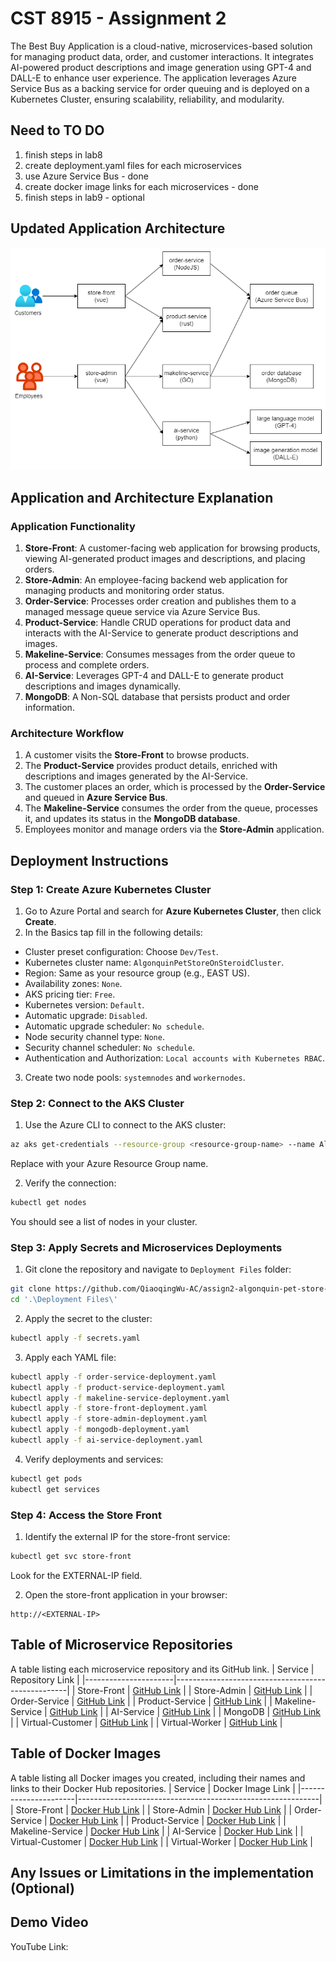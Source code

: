 # CST 8915 - Assignment 2
The Best Buy Application is a cloud-native, microservices-based solution for managing product data, order, and customer interactions. It integrates AI-powered product descriptions and image generation using GPT-4 and DALL-E to enhance user experience. The application leverages Azure Service Bus as a backing service for order queuing and is deployed on a Kubernetes Cluster, ensuring scalability, reliability, and modularity.

## Need to TO DO
1. finish steps in lab8
2. create deployment.yaml files for each microservices
3. use Azure Service Bus - done
4. create docker image links for each microservices - done
5. finish steps in lab9 - optional

## Updated Application Architecture
![updated-architecture](./assets/updated-architecture.png)

## Application and Architecture Explanation
### Application Functionality
1. **Store-Front**: A customer-facing web application for browsing products, viewing AI-generated product images and descriptions, and placing orders.
2. **Store-Admin**: An employee-facing backend web application for managing products and monitoring order status.
3. **Order-Service**: Processes order creation and publishes them to a managed message queue service via Azure Service Bus.
4. **Product-Service**: Handle CRUD operations for product data and interacts with the AI-Service to generate product descriptions and images.
5. **Makeline-Service**: Consumes messages from the order queue to process and complete orders.
6. **AI-Service**: Leverages GPT-4 and DALL-E to generate product descriptions and images dynamically.
7. **MongoDB**: A Non-SQL database that persists product and order information.

### Architecture Workflow
1. A customer visits the **Store-Front** to browse products.
2. The **Product-Service** provides product details, enriched with descriptions and images generated by the AI-Service.
3. The customer places an order, which is processed by the **Order-Service** and queued in **Azure Service Bus**.
4. The **Makeline-Service** consumes the order from the queue, processes it, and updates its status in the **MongoDB database**.
5. Employees monitor and manage orders via the **Store-Admin** application.

## Deployment Instructions
### Step 1: Create Azure Kubernetes Cluster
1. Go to Azure Portal and search for **Azure Kubernetes Cluster**, then click **Create**.
2. In the Basics tap fill in the following details:
  - Cluster preset configuration: Choose `Dev/Test`.
  - Kubernetes cluster name: `AlgonquinPetStoreOnSteroidCluster`.
  - Region: Same as your resource group (e.g., EAST US).
  - Availability zones: `None`.
  - AKS pricing tier: `Free`.
  - Kubernetes version: `Default`.
  - Automatic upgrade: `Disabled`.
  - Automatic upgrade scheduler: `No schedule`.
  - Node security channel type: `None`.
  - Security channel scheduler: `No schedule`.
  - Authentication and Authorization: `Local accounts with Kubernetes RBAC`.
3. Create two node pools: `systemnodes` and `workernodes`.

### Step 2: Connect to the AKS Cluster
1. Use the Azure CLI to connect to the AKS cluster:
```bash
az aks get-credentials --resource-group <resource-group-name> --name AlgonquinPetStoreOnSteroidCluster
```
Replace <resource-group-name> with your Azure Resource Group name.

2. Verify the connection:
```bash
kubectl get nodes
```
You should see a list of nodes in your cluster.

### Step 3: Apply Secrets and Microservices Deployments
1. Git clone the repository and navigate to `Deployment Files` folder:
```bash
git clone https://github.com/QiaoqingWu-AC/assign2-algonquin-pet-store-on-steroids.git
cd '.\Deployment Files\'
```

2. Apply the secret to the cluster:
```bash
kubectl apply -f secrets.yaml
```

3. Apply each YAML file:
```bash
kubectl apply -f order-service-deployment.yaml
kubectl apply -f product-service-deployment.yaml
kubectl apply -f makeline-service-deployment.yaml
kubectl apply -f store-front-deployment.yaml
kubectl apply -f store-admin-deployment.yaml
kubectl apply -f mongodb-deployment.yaml
kubectl apply -f ai-service-deployment.yaml
```

4. Verify deployments and services:
```bash
kubectl get pods
kubectl get services
```

### Step 4: Access the Store Front
1. Identify the external IP for the store-front service:
```bash
kubectl get svc store-front
```
Look for the EXTERNAL-IP field.

2. Open the store-front application in your browser:
```arduino
http://<EXTERNAL-IP>
```

## Table of Microservice Repositories
A table listing each microservice repository and its GitHub link.
| Service             | Repository Link                                   |
|----------------------|---------------------------------------------------|
| Store-Front          | [GitHub Link](https://github.com/QiaoqingWu-AC/store-front-L8)          |
| Store-Admin          | [GitHub Link](https://github.com/QiaoqingWu-AC/store-admin-L8)          |
| Order-Service        | [GitHub Link](https://github.com/QiaoqingWu-AC/order-service-L8)        |
| Product-Service      | [GitHub Link](https://github.com/QiaoqingWu-AC/product-service-L8)      |
| Makeline-Service     | [GitHub Link](https://github.com/QiaoqingWu-AC/makeline-service-L8)     |
| AI-Service           | [GitHub Link](https://github.com/QiaoqingWu-AC/ai-service-L8)           |
| MongoDB              | [GitHub Link](https://github.com/docker-library/mongo)              |
| Virtual-Customer     | [GitHub Link](https://github.com/QiaoqingWu-AC/virtual-customer-L8)     |
| Virtual-Worker       | [GitHub Link](https://github.com/QiaoqingWu-AC/virtual-worker-L8)       |

## Table of Docker Images
A table listing all Docker images you created, including their names and links to their Docker Hub repositories.
| Service             | Docker Image Link                                           |
|----------------------|------------------------------------------------------------|
| Store-Front          | [Docker Hub Link](https://hub.docker.com/repository/docker/wuiiango/store-front/tags)          |
| Store-Admin          | [Docker Hub Link](https://hub.docker.com/repository/docker/wuiiango/store-admin/tags)          |
| Order-Service        | [Docker Hub Link](https://hub.docker.com/repository/docker/wuiiango/order-service/tags)        |
| Product-Service      | [Docker Hub Link](https://hub.docker.com/repository/docker/wuiiango/product-service/tags)      |
| Makeline-Service     | [Docker Hub Link](https://hub.docker.com/repository/docker/wuiiango/makeline-service/tags)     |
| AI-Service           | [Docker Hub Link](https://hub.docker.com/repository/docker/wuiiango/ai-service/tags)           |
| Virtual-Customer     | [Docker Hub Link](https://hub.docker.com/repository/docker/wuiiango/virtual-customer/tags)     |
| Virtual-Worker       | [Docker Hub Link](https://hub.docker.com/repository/docker/wuiiango/virtual-worker/tags)       |

## Any Issues or Limitations in the implementation (Optional)

## Demo Video
YouTube Link: 